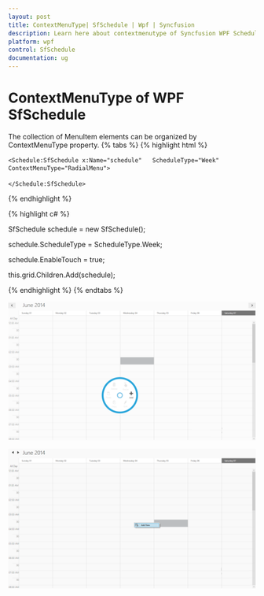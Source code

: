 ```yaml
---
layout: post
title: ContextMenuType| SfSchedule | Wpf | Syncfusion
description: Learn here about contextmenutype of Syncfusion WPF Scheduler control
platform: wpf
control: SfSchedule
documentation: ug
---
```


# ContextMenuType of WPF SfSchedule

The collection of MenuItem elements can be organized by ContextMenuType property.
{% tabs %}
{% highlight html %}



	<Schedule:SfSchedule x:Name="schedule"   ScheduleType="Week" ContextMenuType="RadialMenu">

	</Schedule:SfSchedule>

{% endhighlight  %}


{% highlight c# %}



SfSchedule schedule = new SfSchedule();

schedule.ScheduleType = ScheduleType.Week;

schedule.EnableTouch = true;  

this.grid.Children.Add(schedule);



{% endhighlight  %}
{% endtabs %}

![](ContextMenuType_images/ContextMenuType_img1.png)



![](ContextMenuType_images/ContextMenuType_img2.png)






